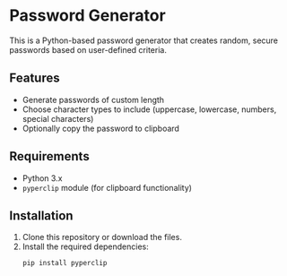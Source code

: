 # Password Generator

This is a Python-based password generator that creates random, secure passwords based on user-defined criteria.

## Features
- Generate passwords of custom length
- Choose character types to include (uppercase, lowercase, numbers, special characters)
- Optionally copy the password to clipboard

## Requirements
- Python 3.x
- `pyperclip` module (for clipboard functionality)

## Installation
1. Clone this repository or download the files.
2. Install the required dependencies:
   ```bash
   pip install pyperclip
